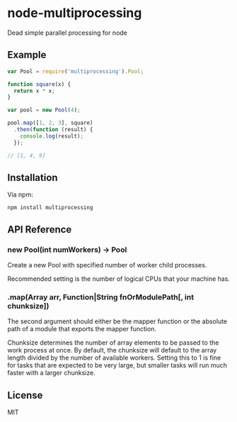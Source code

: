 # node-multiprocessing
Dead simple parallel processing for node

## Example

```javascript
var Pool = require('multiprocessing').Pool;

function square(x) {
  return x * x;
}

var pool = new Pool(4);

pool.map([1, 2, 3], square)
  .then(function (result) {
    console.log(result);
  });

// [1, 4, 9]
```


## Installation

Via npm:

    npm install multiprocessing

## API Reference

### new Pool(int numWorkers) -> Pool

Create a new Pool with specified number of worker child processes.

Recommended setting is the number of logical CPUs that your machine has.

### .map(Array arr, Function|String fnOrModulePath[, int chunksize])

The second argument should either be the mapper function or the absolute path of a module that exports the mapper function.

Chunksize determines the number of array elements to be passed to the work process at once. By default, the chunksize will default to the array length divided by the number of available workers. Setting this to 1 is fine for tasks that are expected to be very large, but smaller tasks will run much faster with a larger chunksize.

## License

  MIT
